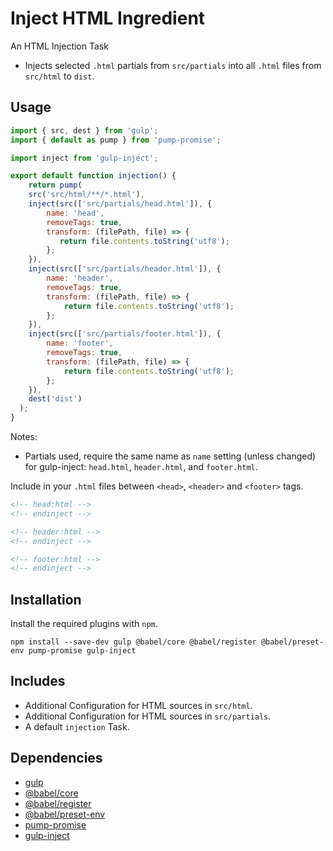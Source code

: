 Inject HTML Ingredient
================================================================================

An HTML Injection Task

- Injects selected `.html` partials from `src/partials` into all `.html` files from `src/html` to `dist`.

Usage
--------------------------------------------------------------------------------

```javascript
import { src, dest } from 'gulp';
import { default as pump } from 'pump-promise';

import inject from 'gulp-inject';

export default function injection() {
    return pump(
    src('src/html/**/*.html'),
    inject(src(['src/partials/head.html']), {
        name: 'head',
    	removeTags: true,
    	transform: (filePath, file) => {
    	   return file.contents.toString('utf8');
    	};
    }),
    inject(src(['src/partials/header.html']), {
        name: 'header',
        removeTags: true,
        transform: (filePath, file) => {
            return file.contents.toString('utf8');
        };
    }),
    inject(src(['src/partials/footer.html']), {
        name: 'footer',
        removeTags: true,
        transform: (filePath, file) => {
            return file.contents.toString('utf8');
        };
    }),
    dest('dist')
  );
}
```
Notes:
- Partials used, require the same name as `name` setting (unless changed) for gulp-inject: `head.html`, `header.html`, and `footer.html`.

Include in your `.html` files between `<head>`, `<header>` and `<footer>` tags.

```html
<!-- head:html -->
<!-- endinject -->

<!-- header:html -->
<!-- endinject -->

<!-- footer:html -->
<!-- endinject -->
```


Installation
--------------------------------------------------------------------------------

Install the required plugins with `npm`.

`npm install --save-dev gulp @babel/core @babel/register @babel/preset-env pump-promise gulp-inject`

Includes
--------------------------------------------------------------------------------

- Additional Configuration for HTML sources in `src/html`.
- Additional Configuration for HTML sources in `src/partials`.
- A default `injection` Task.

Dependencies
--------------------------------------------------------------------------------

- [gulp](https://www.npmjs.com/package/gulp)
- [@babel/core](https://www.npmjs.com/package/@babel/core)
- [@babel/register](https://www.npmjs.com/package/@babel/register)
- [@babel/preset-env](https://www.npmjs.com/package/@babel/preset-env)
- [pump-promise](https://www.npmjs.com/package/pump-promise)
- [gulp-inject](https://www.npmjs.com/package/gulp-inject)
